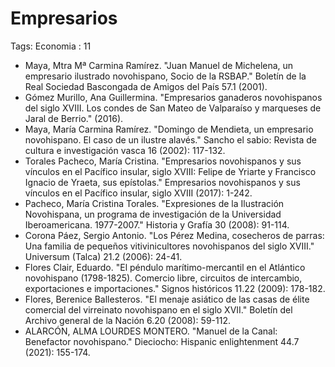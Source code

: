 # Empresarios

Tags: Economia
: 11

- Maya, Mtra Mª Carmina Ramírez. "Juan Manuel de Michelena, un empresario ilustrado novohispano, Socio de la RSBAP." Boletín de la Real Sociedad Bascongada de Amigos del País 57.1 (2001).
- Gómez Murillo, Ana Guillermina. "Empresarios ganaderos novohispanos del siglo XVIII. Los condes de San Mateo de Valparaíso y marqueses de Jaral de Berrio." (2016).
- Maya, María Carmina Ramírez. "Domingo de Mendieta, un empresario novohispano. El caso de un ilustre alavés." Sancho el sabio: Revista de cultura e investigación vasca 16 (2002): 117-132.
- Torales Pacheco, María Cristina. "Empresarios novohispanos y sus vínculos en el Pacífico insular, siglo XVIII: Felipe de Yriarte y Francisco Ignacio de Yraeta, sus epístolas." Empresarios novohispanos y sus vínculos en el Pacífico insular, siglo XVIII (2017): 1-242.
- Pacheco, María Cristina Torales. "Expresiones de la Ilustración Novohispana, un programa de investigación de la Universidad Iberoamericana. 1977-2007." Historia y Grafía 30 (2008): 91-114.
- Corona Páez, Sergio Antonio. "Los Pérez Medina, cosecheros de parras: Una familia de pequeños vitivinicultores novohispanos del siglo XVIII." Universum (Talca) 21.2 (2006): 24-41.
- Flores Clair, Eduardo. "El péndulo marítimo-mercantil en el Atlántico novohispano (1798-1825). Comercio libre, circuitos de intercambio, exportaciones e importaciones." Signos históricos 11.22 (2009): 178-182.
- Flores, Berenice Ballesteros. "El menaje asiático de las casas de élite comercial del virreinato novohispano en el siglo XVII." Boletín del Archivo general de la Nación 6.20 (2008): 59-112.
- ALARCÓN, ALMA LOURDES MONTERO. "Manuel de la Canal: Benefactor novohispano." Dieciocho: Hispanic enlightenment 44.7 (2021): 155-174.